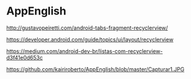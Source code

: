 # AppEnglish

http://gustavopeiretti.com/android-tabs-fragment-recyclerview/

https://developer.android.com/guide/topics/ui/layout/recyclerview

https://medium.com/android-dev-br/listas-com-recyclerview-d3f41e0d653c


https://github.com/kairiroberto/AppEnglish/blob/master/Capturar1.JPG


